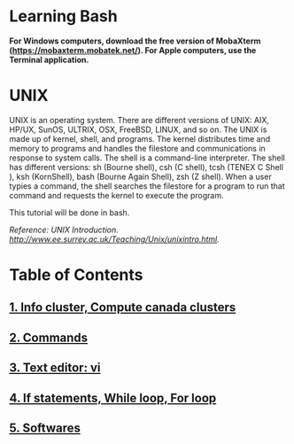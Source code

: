 # Learning Bash  
**For Windows computers, download the free version of MobaXterm (https://mobaxterm.mobatek.net/). For Apple computers, use the Terminal application.**

# UNIX
UNIX is an operating system. There are different versions of UNIX: AIX, HP/UX, SunOS, ULTRIX, OSX, FreeBSD, LINUX, and so on. The UNIX is made up of kernel, shell, and programs. The kernel distributes time and memory to programs and handles the filestore and communications in response to system calls. The shell is a command-line interpreter. The shell has different versions: sh (Bourne shell), csh (C shell), tcsh (TENEX C Shell
), ksh (KornShell), bash (Bourne Again Shell), zsh (Z shell). When a user typies a command, the shell searches the filestore for a program to run that command and requests the kernel to execute the program. 

This tutorial will be done in bash. 

*Reference: UNIX Introduction. http://www.ee.surrey.ac.uk/Teaching/Unix/unixintro.html.*

# Table of Contents
## [1. Info cluster, Compute canada clusters](https://github.com/sux21/Batstone_Lab_UNIX_Tutorial/blob/main/clusters.md)
## [2. Commands](https://github.com/sux21/Batstone_Lab_UNIX_Tutorial/blob/main/commands.md)
## [3. Text editor: vi](https://github.com/sux21/Batstone_Lab_UNIX_Tutorial/blob/main/editors.md)
## [4. If statements, While loop, For loop](https://github.com/sux21/Batstone_Lab_UNIX_Tutorial/blob/main/loops.md)
## [5. Softwares](https://github.com/sux21/Batstone_Lab_UNIX_Tutorial/blob/main/softwares.md)
